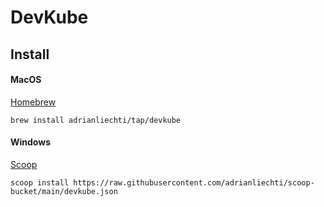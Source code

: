 # DevKube

## Install

#### MacOS

[Homebrew](https://brew.sh)

```
brew install adrianliechti/tap/devkube
```

#### Windows

[Scoop](https://scoop.sh)

```shell
scoop install https://raw.githubusercontent.com/adrianliechti/scoop-bucket/main/devkube.json
```